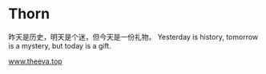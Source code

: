 Thorn
====

昨天是历史，明天是个迷，但今天是一份礼物。
Yesterday is history, tomorrow is a mystery, but today is a gift.

www.theeva.top
